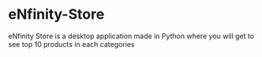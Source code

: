 # eNfinity-Store
eNfinity Store is a desktop application made in Python where you will get to see top 10 products in each categories
